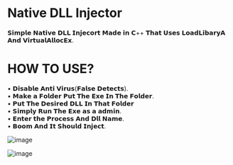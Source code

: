 # Native DLL Injector

𝗦𝗶𝗺𝗽𝗹𝗲 𝗡𝗮𝘁𝗶𝘃𝗲 𝗗𝗟𝗟 𝗜𝗻𝗷𝗲𝗰𝗼𝗿𝘁 𝗠𝗮𝗱𝗲 𝗶𝗻 𝗖++ 𝗧𝗵𝗮𝘁 𝗨𝘀𝗲𝘀 𝗟𝗼𝗮𝗱𝗟𝗶𝗯𝗮𝗿𝘆𝗔 𝗔𝗻𝗱 𝗩𝗶𝗿𝘁𝘂𝗮𝗹𝗔𝗹𝗹𝗼𝗰𝗘𝘅.

 # HOW TO USE?
 • 𝗗𝗶𝘀𝗮𝗯𝗹𝗲 𝗔𝗻𝘁𝗶 𝗩𝗶𝗿𝘂𝘀(𝗙𝗮𝗹𝘀𝗲 𝗗𝗲𝘁𝗲𝗰𝘁𝘀).<br />
 • 𝗠𝗮𝗸𝗲 𝗮 𝗙𝗼𝗹𝗱𝗲𝗿 𝗣𝘂𝘁 𝗧𝗵𝗲 𝗘𝘅𝗲 𝗜𝗻 𝗧𝗵𝗲 𝗙𝗼𝗹𝗱𝗲𝗿.<br />
 • 𝗣𝘂𝘁 𝗧𝗵𝗲 𝗗𝗲𝘀𝗶𝗿𝗲𝗱 𝗗𝗟𝗟 𝗜𝗻 𝗧𝗵𝗮𝘁 𝗙𝗼𝗹𝗱𝗲𝗿<br />
 • 𝗦𝗶𝗺𝗽𝗹𝘆 𝗥𝘂𝗻 𝗧𝗵𝗲 𝗘𝘅𝗲 𝗮𝘀 𝗮 𝗮𝗱𝗺𝗶𝗻.<br />
 • 𝗘𝗻𝘁𝗲𝗿 𝘁𝗵𝗲 𝗣𝗿𝗼𝗰𝗲𝘀𝘀 𝗔𝗻𝗱 𝗗𝗹𝗹 𝗡𝗮𝗺𝗲.<br />
 • 𝗕𝗼𝗼𝗺 𝗔𝗻𝗱 𝗜𝘁 𝗦𝗵𝗼𝘂𝗹𝗱 𝗜𝗻𝗷𝗲𝗰𝘁.<br />

![image](https://github.com/idkhidden/Native-Injector/assets/91305428/79fc79be-b4f8-4718-8c11-2cd981bac202)


![image](https://github.com/idkhidden/Native-Injector/assets/91305428/d39693b0-d99e-4221-a6df-740c35ce20d2)
